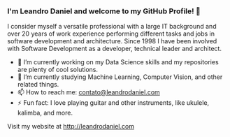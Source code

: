 ### I'm Leandro Daniel and welcome to my GitHub Profile! 👋

I consider myself a versatile professional with a large IT background and over 20 years of work experience performing different tasks and jobs in software development and architecture. Since 1998 I have been involved with Software Development as a developer, technical leader and architect.

- 🔭 I’m currently working on my Data Science skills and my repositories are plenty of cool solutions.
- 🌱 I’m currently studying Machine Learning, Computer Vision, and other related things. 
- 📫 How to reach me: contato@leandrodaniel.com
- ⚡ Fun fact: I love playing guitar and other instruments, like ukulele, kalimba, and more.

Visit my website at http://leandrodaniel.com
